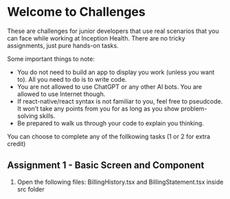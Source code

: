 # Welcome to Challenges

These are challenges for junior developers that use real scenarios that you can face while working at Inception Health.
There are no tricky assignments, just pure hands-on tasks.

Some important things to note:
- You do not need to build an app to display you work (unless you want to). All you need to do is to write code.
- You are not allowed to use ChatGPT or any other AI bots. You are allowed to use Internet though.
- If react-native/react syntax is not familiar to you, feel free to pseudcode. It won't take any points from you for as long as you show problem-solving skills.
- Be prepared to walk us through your code to explain you thinking.

You can choose to complete any of the follkowing tasks (1 or 2 for extra credit)

## Assignment 1 - Basic Screen and Component
1. Open the following files: BillingHistory.tsx and BillingStatement.tsx inside src folder